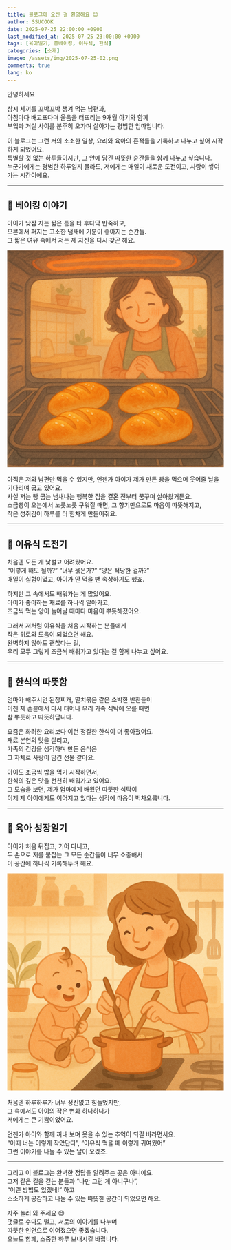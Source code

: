 ```yaml
---
title: 블로그에 오신 걸 환영해요 😊
author: SSUCOOK
date: 2025-07-25 22:00:00 +0900
last_modified_at: 2025-07-25 23:00:00 +0900  
tags: [육아일기, 홈베이킹, 이유식, 한식]
categories: [소개]
image: /assets/img/2025-07-25-02.png
comments: true
lang: ko
---
```


안녕하세요

삼시 세끼를 꼬박꼬박 챙겨 먹는 남편과,  
아침마다 배고프다며 울음을 터뜨리는 9개월 아기와 함께  
부엌과 거실 사이를 분주히 오가며 살아가는 평범한 엄마입니다.

이 블로그는 그런 저의 소소한 일상, 요리와 육아의 흔적들을 기록하고 나누고 싶어 시작하게 되었어요.  
특별할 것 없는 하루들이지만, 그 안에 담긴 따뜻한 순간들을 함께 나누고 싶습니다.  
누군가에게는 평범한 하루일지 몰라도, 저에게는 매일이 새로운 도전이고, 사랑이 쌓여가는 시간이에요.

---

## 🍞 베이킹 이야기

아이가 낮잠 자는 짧은 틈을 타 후다닥 반죽하고,  
오븐에서 퍼지는 고소한 냄새에 기분이 좋아지는 순간들.  
그 짧은 여유 속에서 저는 제 자신을 다시 찾곤 해요.

![소금빵과 오븐](/assets/img/2025-07-25-02.png)

아직은 저와 남편만 먹을 수 있지만, 언젠가 아이가 제가 만든 빵을 먹으며 웃어줄 날을 기다리며 굽고 있어요.  
사실 저는 빵 굽는 냄새나는 행복한 집을 결혼 전부터 꿈꾸며 살아왔거든요.  
소금빵이 오븐에서 노릇노릇 구워질 때면, 그 향기만으로도 마음이 따뜻해지고,  
작은 성취감이 하루를 더 힘차게 만들어줘요.

---

## 🥣 이유식 도전기

처음엔 모든 게 낯설고 어려웠어요.  
“이렇게 해도 될까?” “너무 묽은가?” “양은 적당한 걸까?”  
매일이 실험이었고, 아이가 안 먹을 땐 속상하기도 했죠.

하지만 그 속에서도 배워가는 게 많았어요.  
아이가 좋아하는 재료를 하나씩 알아가고,  
조금씩 먹는 양이 늘어날 때마다 마음이 뿌듯해졌어요.

그래서 저처럼 이유식을 처음 시작하는 분들에게  
작은 위로와 도움이 되었으면 해요.  
완벽하지 않아도 괜찮다는 걸,  
우리 모두 그렇게 조금씩 배워가고 있다는 걸 함께 나누고 싶어요.

---

## 🍚 한식의 따뜻함

엄마가 해주시던 된장찌개, 멸치볶음 같은 소박한 반찬들이  
이젠 제 손끝에서 다시 태어나 우리 가족 식탁에 오를 때면  
참 뿌듯하고 따뜻하답니다.

요즘은 화려한 요리보다 이런 정갈한 한식이 더 좋아졌어요.  
재료 본연의 맛을 살리고,  
가족의 건강을 생각하며 만든 음식은  
그 자체로 사랑이 담긴 선물 같아요.

아이도 조금씩 밥을 먹기 시작하면서,  
한식의 깊은 맛을 천천히 배워가고 있어요.  
그 모습을 보면, 제가 엄마에게 배웠던 따뜻한 식탁이  
이제 제 아이에게도 이어지고 있다는 생각에 마음이 벅차오릅니다.

---

## 👶 육아 성장일기

아이가 처음 뒤집고, 기어 다니고,  
두 손으로 저를 붙잡는 그 모든 순간들이 너무 소중해서  
이 공간에 하나씩 기록해두려 해요.

![아이와 이유식 만드는 사진](/assets/img/2025-07-25-01.png)

처음엔 하루하루가 너무 정신없고 힘들었지만,  
그 속에서도 아이의 작은 변화 하나하나가  
저에게는 큰 기쁨이었어요.

언젠가 아이와 함께 꺼내 보며 웃을 수 있는 추억이 되길 바라면서요.  
“이때 너는 이렇게 작았단다”, “이유식 먹을 때 이렇게 귀여웠어”  
그런 이야기를 나눌 수 있는 날이 오겠죠.

---

그리고 이 블로그는 완벽한 정답을 알려주는 곳은 아니에요.  
그저 같은 길을 걷는 분들과 “나만 그런 게 아니구나”,  
“이런 방법도 있겠네!” 하고  
소소하게 공감하고 나눌 수 있는 따뜻한 공간이 되었으면 해요.

자주 놀러 와 주세요 😊  
댓글로 수다도 떨고, 서로의 이야기를 나누며  
따뜻한 인연으로 이어졌으면 좋겠습니다.  
오늘도 함께, 소중한 하루 보내시길 바랍니다.
